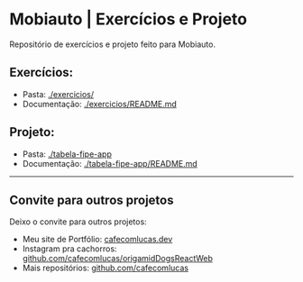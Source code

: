# Mobiauto | Exercícios e Projeto

Repositório de exercícios e projeto feito para Mobiauto.

## Exercícios:

- Pasta: [./exercicios/](./exercicios/)
- Documentação: [./exercicios/README.md](./exercicios/README.md)

## Projeto:

- Pasta: [./tabela-fipe-app](./tabela-fipe-app)
- Documentação: [./tabela-fipe-app/README.md](./tabela-fipe-app/README.md)

---

## Convite para outros projetos

Deixo o convite para outros projetos:

- Meu site de Portfólio: [cafecomlucas.dev](https://cafecomlucas.dev)
- Instagram pra cachorros: [github.com/cafecomlucas/origamidDogsReactWeb](https://github.com/cafecomlucas/origamidDogsReactWeb)
- Mais repositórios: [github.com/cafecomlucas](https://github.com/cafecomlucas)
